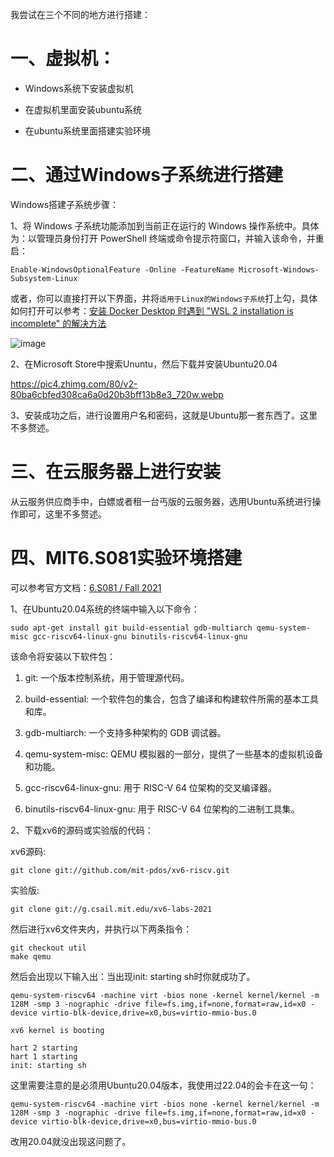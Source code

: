 我尝试在三个不同的地方进行搭建：

# 一、虚拟机：

- Windows系统下安装虚拟机

- 在虚拟机里面安装ubuntu系统
- 在ubuntu系统里面搭建实验环境

# 二、通过Windows子系统进行搭建

Windows搭建子系统步骤：

1、将 Windows 子系统功能添加到当前正在运行的 Windows 操作系统中。具体为：以管理员身份打开 PowerShell 终端或命令提示符窗口，并输入该命令，并重启：

```
Enable-WindowsOptionalFeature -Online -FeatureName Microsoft-Windows-Subsystem-Linux
```

或者，你可以直接打开以下界面，并将`适用于Linux的Windows子系统`打上勾，具体如何打开可以参考：[安装 Docker Desktop 时遇到 "WSL 2 installation is incomplete" 的解决方法](https://zhuanlan.zhihu.com/p/652869124)

![image](https://github.com/Cltcj/MIT6.S081/assets/81791654/d68e0bc7-df69-4777-80a3-c7059abc1730)


2、在Microsoft Store中搜索Ununtu，然后下载并安装Ubuntu20.04

https://pic4.zhimg.com/80/v2-80ba6cbfed308ca6a0d20b3bff13b8e3_720w.webp

3、安装成功之后，进行设置用户名和密码，这就是Ubuntu那一套东西了。这里不多赘述。

# 三、在云服务器上进行安装

从云服务供应商手中，白嫖或者租一台丐版的云服务器，选用Ubuntu系统进行操作即可，这里不多赘述。

# 四、MIT6.S081实验环境搭建

可以参考官方文档：[6.S081 / Fall 2021](https://pdos.csail.mit.edu/6.828/2021/tools.html)

1、在Ubuntu20.04系统的终端中输入以下命令：

```
sudo apt-get install git build-essential gdb-multiarch qemu-system-misc gcc-riscv64-linux-gnu binutils-riscv64-linux-gnu
```

该命令将安装以下软件包：

1. git: 一个版本控制系统，用于管理源代码。

2. build-essential: 一个软件包的集合，包含了编译和构建软件所需的基本工具和库。

3. gdb-multiarch: 一个支持多种架构的 GDB 调试器。

4. qemu-system-misc: QEMU 模拟器的一部分，提供了一些基本的虚拟机设备和功能。

5. gcc-riscv64-linux-gnu: 用于 RISC-V 64 位架构的交叉编译器。

6. binutils-riscv64-linux-gnu: 用于 RISC-V 64 位架构的二进制工具集。

2、下载xv6的源码或实验版的代码：

xv6源码:

```
git clone git://github.com/mit-pdos/xv6-riscv.git
```

实验版:

```
git clone git://g.csail.mit.edu/xv6-labs-2021
```

然后进行xv6文件夹内，并执行以下两条指令：

```
git checkout util
make qemu
```

然后会出现以下输入出：当出现init: starting sh时你就成功了。

```
qemu-system-riscv64 -machine virt -bios none -kernel kernel/kernel -m 128M -smp 3 -nographic -drive file=fs.img,if=none,format=raw,id=x0 -device virtio-blk-device,drive=x0,bus=virtio-mmio-bus.0

xv6 kernel is booting

hart 2 starting
hart 1 starting
init: starting sh
```

这里需要注意的是必须用Ubuntu20.04版本，我使用过22.04的会卡在这一句：

```
qemu-system-riscv64 -machine virt -bios none -kernel kernel/kernel -m 128M -smp 3 -nographic -drive file=fs.img,if=none,format=raw,id=x0 -device virtio-blk-device,drive=x0,bus=virtio-mmio-bus.0 
```

改用20.04就没出现这问题了。
